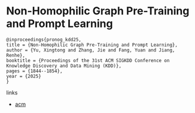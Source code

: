 # Non-Homophilic Graph Pre-Training and Prompt Learning

```
@inproceedings{pronog_kdd25,
title = {Non-Homophilic Graph Pre-Training and Prompt Learning},
author = {Yu, Xingtong and Zhang, Jie and Fang, Yuan and Jiang, Renhe},
booktitle = {Proceedings of the 31st ACM SIGKDD Conference on Knowledge Discovery and Data Mining (KDD)},
pages = {1844--1854},
year = {2025}
}
```

links
- [acm](https://dl.acm.org/doi/10.1145/3690624.3709219)
